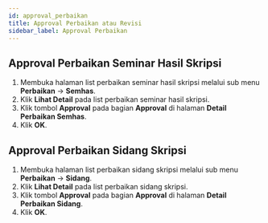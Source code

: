 ```yaml
---
id: approval_perbaikan
title: Approval Perbaikan atau Revisi
sidebar_label: Approval Perbaikan
---
```


## Approval Perbaikan Seminar Hasil Skripsi

1. Membuka halaman list perbaikan seminar hasil skripsi melalui sub menu **Perbaikan** -> **Semhas**.
2. Klik **Lihat Detail** pada list perbaikan seminar hasil skripsi.
3. Klik tombol **Approval** pada bagian **Approval** di halaman **Detail Perbaikan Semhas**.
4. Klik **OK**.

## Approval Perbaikan Sidang Skripsi

1. Membuka halaman list perbaikan sidang skripsi melalui sub menu **Perbaikan** -> **Sidang**.
2. Klik **Lihat Detail** pada list perbaikan sidang skripsi.
3. Klik tombol **Approval** pada bagian **Approval** di halaman **Detail Perbaikan Sidang**.
4. Klik **OK**.
